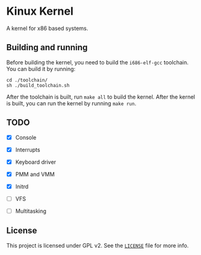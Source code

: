 # Kinux Kernel
A kernel for x86 based systems.

## Building and running
Before building the kernel, you need to build the `i686-elf-gcc` toolchain. You can build it by running:
```
cd ./toolchain/
sh ./build_toolchain.sh
```
After the toolchain is built, run `make all` to build the kernel. After the kernel is built, you can run the kernel by running `make run`.

## TODO
- [x] Console
- [x] Interrupts
- [x] Keyboard driver
- [x] PMM and VMM
- [x] Initrd
- [ ] VFS
- [ ] Multitasking


## License
This project is licensed under GPL v2. See the [`LICENSE`](LICENSE) file for more info.

